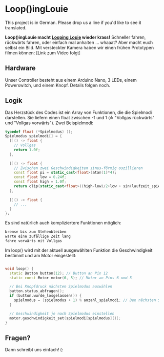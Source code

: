 # Loop()ingLouie
This project is in German. Please drop us a line if you'd like to see it translated.

**Loop()ingLouie macht [Looping Louie](https://www.google.de/search?q=looping%20louie) wieder krass!** Schneller fahren, rückwärts fahren, oder einfach mal anhalten ... whaaat? Aber macht euch selbst ein Bild. Mit versteckter Kamera haben wir einen frühen Prototypen filmen können: [Link zum Video folgt]

## Hardware
Unser Controller besteht aus einem Arduino Nano, 3 LEDs, einem Powerswitch, und einem Knopf. Details folgen noch.

## Logik
Das Herzstück des Codes ist ein Array von Funktionen, die die Spielmodi darstellen. Sie liefern einen float zwischen -1 und 1 (≙ "Vollgas rückwärts" und "Vollgas vorwärts"). Zwei Beispielmodi:
```c++
typedef float (*Spielmodus) ();
Spielmodus spielmodi[] = {
  []() -> float {
    // Vollgas
    return 1.0f;
  },
  
  []() -> float {
    // Zwischen zwei Geschwindigkeiten sinus-förmig oszillieren
    const float pi = static_cast<float>(atan(1)*4);
    const float low = 0.24f;
    const float high = 1.0f;
    return clip(static_cast<float>((high-low)/2+low + sin(laufzeit_spielmodus_get()/(2*pi*130))*((high-low)/2)), low, high);
  },
  
  []() -> float {
    // ...
  }
};
```

Es sind natürlich auch kompliziertere Funktionen möglich:
```c++
bremse bis zum Stehenbleiben
warte eine zufällige Zeit lang
fahre vorwärts mit Vollgas
```

Im loop() wird mit der aktuell ausgewählten Funktion die Geschwindigkeit bestimmt und am Motor eingestellt:
```c++

void loop() {
  static Button button(12); // Button an Pin 12
  static const Motor motor(6, 5); // Motor an Pins 6 und 5

  // Bei Knopfdruck nächsten Spielmodus auswählen
  button.status_abfragen();
  if (button.wurde_losgelassen()) {
    spielmodus = (spielmodus + 1) % anzahl_spielmodi; // Den nächsten Spielmodus auswählen
  }

  // Geschwindigkeit je nach Spielmodus einstellen
  motor.geschwindigkeit_set(spielmodi[spielmodus]());
}
```

## Fragen?
Dann schreibt uns einfach! (:
